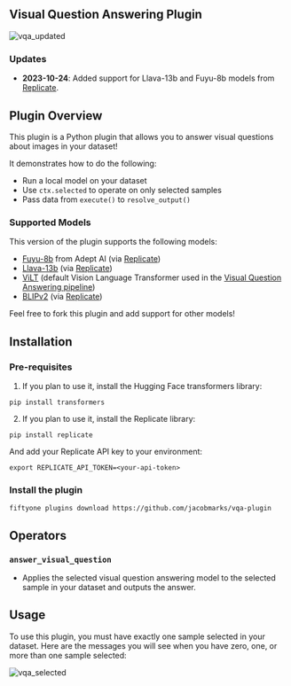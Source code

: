 ## Visual Question Answering Plugin

![vqa_updated](https://github.com/jacobmarks/vqa-plugin/assets/12500356/67819454-19e3-4b4a-861f-afed465f4866)

### Updates

- **2023-10-24**: Added support for Llava-13b and Fuyu-8b models from
  [Replicate](https://replicate.com/).

## Plugin Overview

This plugin is a Python plugin that allows you to answer visual questions about
images in your dataset!

It demonstrates how to do the following:

- Run a local model on your dataset
- Use `ctx.selected` to operate on only selected samples
- Pass data from `execute()` to `resolve_output()`

### Supported Models

This version of the plugin supports the following models:

- [Fuyu-8b](https://replicate.com/lucataco/fuyu-8b/) from Adept AI (via [Replicate](https://replicate.com/))
- [Llava-13b](https://replicate.com/yorickvp/llava-13b) (via [Replicate](https://replicate.com/))
- [ViLT](https://huggingface.co/transformers/model_doc/vilt.html) (default Vision Language Transformer used in the [Visual Question Answering pipeline](https://huggingface.co/tasks/visual-question-answering))
- [BLIPv2](https://replicate.com/andreasjansson/blip-2) (via [Replicate](https://replicate.com/))

Feel free to fork this plugin and add support for other models!

## Installation

### Pre-requisites

1. If you plan to use it, install the Hugging Face transformers library:

```shell
pip install transformers
```

2. If you plan to use it, install the Replicate library:

```shell
pip install replicate
```

And add your Replicate API key to your environment:

```shell
export REPLICATE_API_TOKEN=<your-api-token>
```

### Install the plugin

```shell
fiftyone plugins download https://github.com/jacobmarks/vqa-plugin
```

## Operators

### `answer_visual_question`

- Applies the selected visual question answering model to the selected sample in
  your dataset and outputs the answer.

## Usage

To use this plugin, you must have exactly one sample selected in your dataset.
Here are the messages you will see when you have zero, one, or more than one
sample selected:

![vqa_selected](https://github.com/jacobmarks/vqa-plugin/assets/12500356/73b1f2c6-eedd-4534-85c6-df1349ec6c58)

